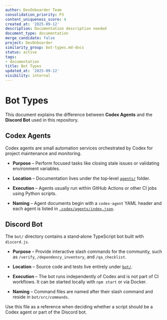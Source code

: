 ```yaml
---
author: DevOnboarder Team
consolidation_priority: P3
content_uniqueness_score: 4
created_at: '2025-09-12'
description: Documentation description needed
document_type: documentation
merge_candidate: false
project: DevOnboarder
similarity_group: bot-types.md-docs
status: active
tags:
- documentation
title: Bot Types
updated_at: '2025-09-12'
visibility: internal
---
```


# Bot Types

This document explains the difference between **Codex Agents** and the **Discord Bot** used in this repository.

## Codex Agents

Codex agents are small automation services orchestrated by Codex for project maintenance and monitoring.

- **Purpose** – Perform focused tasks like closing stale issues or validating environment variables.

- **Location** – Documentation lives under the top‑level [`agents/`](../agents/) folder.

- **Execution** – Agents usually run within GitHub Actions or other CI jobs using Python scripts.

- **Naming** – Agent documents begin with a `codex-agent` YAML header and each agent is listed in [`.codex/agents/index.json`](../.codex/agents/index.json).

## Discord Bot

The `bot/` directory contains a stand‑alone TypeScript bot built with `discord.js`.

- **Purpose** – Provide interactive slash commands for the community, such as `/verify`, `/dependency_inventory`, and `/qa_checklist`.

- **Location** – Source code and tests live entirely under [`bot/`](../bot/).

- **Execution** – The bot runs independently of Codex and is not part of CI workflows. It can be started locally with `npm start` or via Docker.

- **Naming** – Command files are named after their slash command and reside in `bot/src/commands`.

Use this file as a reference when deciding whether a script should be a Codex agent or part of the Discord bot.
